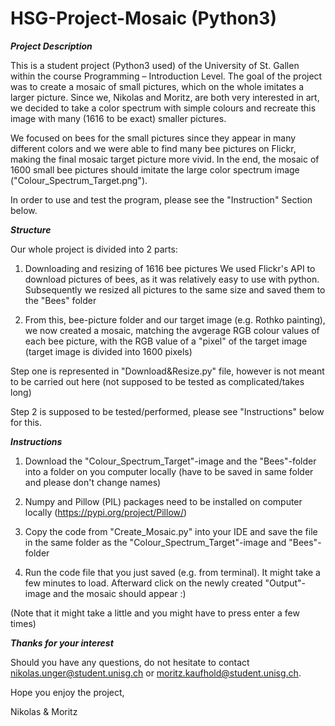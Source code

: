 # HSG-Project-Mosaic (Python3)

***Project Description***

This is a student project (Python3 used) of the University of St. Gallen within the course Programming – Introduction Level.
The goal of the project was to create a mosaic of small pictures, which on the whole imitates a larger picture. Since we, Nikolas and Moritz, are both very interested in art, we decided to take a color spectrum with simple colours and recreate this image with many (1616 to be exact) smaller pictures. 

We focused on bees for the small pictures since they appear in many different colors and we were able to find many bee pictures on Flickr, making the final mosaic target picture more vivid. In the end, the mosaic of 1600 small bee pictures should imitate the large color spectrum image ("Colour_Spectrum_Target.png").

In order to use and test the program, please see the "Instruction" Section below.


***Structure***

Our whole project is divided into 2 parts:

1.	Downloading and resizing of 1616 bee pictures 
    We used Flickr's API to download pictures of bees, as it was relatively easy to use with python. Subsequently we resized all pictures to the same size and saved them to the     "Bees" folder
    
2.  From this, bee-picture folder and our target image (e.g. Rothko painting), we now created a mosaic, matching the avgerage RGB colour values of each bee picture, with the RGB     value of a "pixel" of the target image (target image is divided into 1600 pixels)

Step one is represented in "Download&Resize.py" file, however is not meant to be carried out here (not supposed to be tested as complicated/takes long) 

Step 2 is supposed to be tested/performed, please see "Instructions" below for this.


***Instructions***

1.  Download the "Colour_Spectrum_Target"-image and the "Bees"-folder into a folder on you computer locally (have to be saved in same folder and please don't change names)

2.  Numpy and Pillow (PIL) packages need to be installed on computer locally (https://pypi.org/project/Pillow/)

3.  Copy the code from "Create_Mosaic.py" into your IDE and save the file in the same folder as the "Colour_Spectrum_Target"-image and "Bees"-folder

4.  Run the code file that you just saved (e.g. from terminal). It might take a few minutes to load. Afterward click on the newly created "Output"-image and the mosaic should appear :)

(Note that it might take a little and you might have to press enter a few times)


***Thanks for your interest***

Should you have any questions, do not hesitate to contact nikolas.unger@student.unisg.ch or moritz.kaufhold@student.unisg.ch.

Hope you enjoy the project,

Nikolas & Moritz
